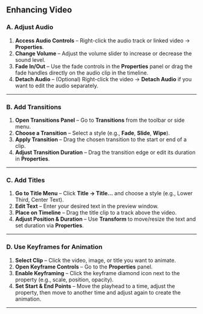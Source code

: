 

## **Enhancing Video**

### **A. Adjust Audio**

1. **Access Audio Controls** – Right-click the audio track or linked video → **Properties**.
2. **Change Volume** – Adjust the volume slider to increase or decrease the sound level.
3. **Fade In/Out** – Use the fade controls in the **Properties** panel or drag the fade handles directly on the audio clip in the timeline.
4. **Detach Audio** – (Optional) Right-click the video → **Detach Audio** if you want to edit the audio separately.

---

### **B. Add Transitions**

1. **Open Transitions Panel** – Go to **Transitions** from the toolbar or side menu.
2. **Choose a Transition** – Select a style (e.g., **Fade**, **Slide**, **Wipe**).
3. **Apply Transition** – Drag the chosen transition to the start or end of a clip.
4. **Adjust Transition Duration** – Drag the transition edge or edit its duration in **Properties**.

---

### **C. Add Titles**

1. **Go to Title Menu** – Click **Title → Title...** and choose a style (e.g., Lower Third, Center Text).
2. **Edit Text** – Enter your desired text in the preview window.
3. **Place on Timeline** – Drag the title clip to a track above the video.
4. **Adjust Position & Duration** – Use **Transform** to move/resize the text and set duration via **Properties**.

---

### **D. Use Keyframes for Animation**

1. **Select Clip** – Click the video, image, or title you want to animate.
2. **Open Keyframe Controls** – Go to the **Properties** panel.
3. **Enable Keyframing** – Click the keyframe diamond icon next to the property (e.g., scale, position, opacity).
4. **Set Start & End Points** – Move the playhead to a time, adjust the property, then move to another time and adjust again to create the animation.

---

